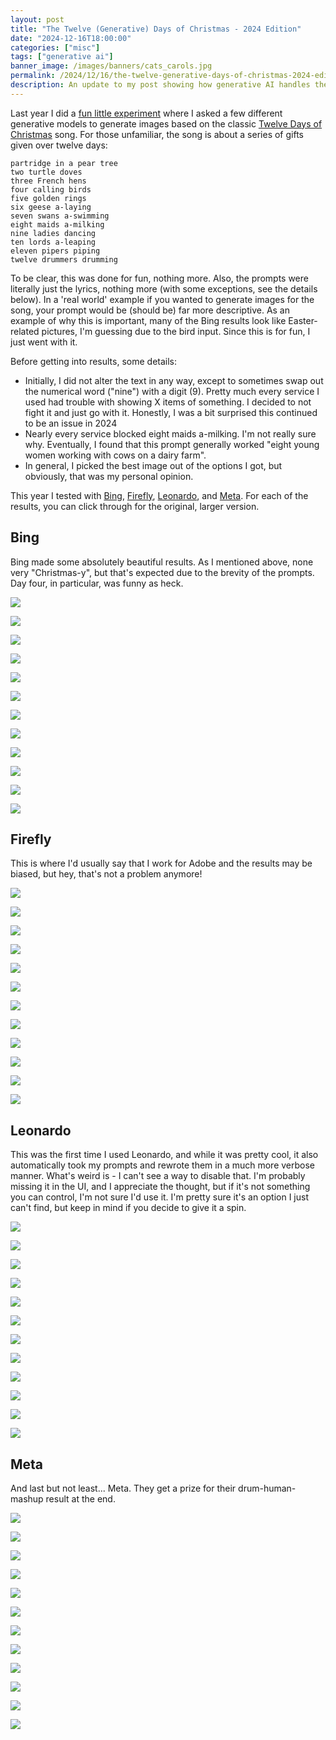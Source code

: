 ```yaml
---
layout: post
title: "The Twelve (Generative) Days of Christmas - 2024 Edition"
date: "2024-12-16T18:00:00"
categories: ["misc"]
tags: ["generative ai"]
banner_image: /images/banners/cats_carols.jpg
permalink: /2024/12/16/the-twelve-generative-days-of-christmas-2024-edition
description: An update to my post showing how generative AI handles the classic Christmas song.
---
```


Last year I did a [fun little experiment](https://www.raymondcamden.com/2023/12/08/the-twelve-generative-days-of-christmas) where I asked a few different generative models to generate 
images based on the classic [Twelve Days of Christmas](https://en.wikipedia.org/wiki/The_Twelve_Days_of_Christmas_(song)) song. For those unfamiliar, the song is about a series of gifts given over twelve days:

```
partridge in a pear tree
two turtle doves
three French hens
four calling birds
five golden rings
six geese a-laying
seven swans a-swimming
eight maids a-milking
nine ladies dancing
ten lords a-leaping
eleven pipers piping
twelve drummers drumming
```

To be clear, this was done for fun, nothing more. Also, the prompts were literally just the lyrics, nothing more (with some exceptions, see the details below). In a 'real world' example if you wanted to generate images for the song, your prompt would be (should be) far more descriptive. As an example of why this is important, many of the Bing results look like Easter-related pictures, I'm guessing due to the bird input. Since this is for fun, I just went with it. 

Before getting into results, some details:

* Initially, I did not alter the text in any way, except to sometimes swap out the numerical word ("nine") with a digit (9). Pretty much every service I used had trouble with showing X items of something. I decided to not fight it and just go with it. Honestly, I was a bit surprised this continued to be an issue in 2024
* Nearly every service blocked eight maids a-milking. I'm not really sure why. Eventually, I found that this prompt generally worked "eight young women working with cows on a dairy farm".
* In general, I picked the best image out of the options I got, but obviously, that was my personal opinion.

This year I tested with [Bing](https://www.bing.com/images/create), [Firefly](https://firefly.adobe.com), [Leonardo](https://leonardo.ai/), and [Meta](https://www.meta.ai/). For each of the results, you can click through for the original, larger version.

## Bing 

Bing made some absolutely beautiful results. As I mentioned above, none very "Christmas-y", but that's expected due to the brevity of the prompts. Day four, in particular, was funny as heck. 

<p>
<a href="https://static.raymondcamden.com/images/2024/12/12days/Bing/1.jpg"><img src="https://static.raymondcamden.com/images/2024/12/12days/Bing/1_small.jpg" loading="lazy"></a>
</p>
<p>
<a href="https://static.raymondcamden.com/images/2024/12/12days/Bing/2.jpg"><img src="https://static.raymondcamden.com/images/2024/12/12days/Bing/2_small.jpg" loading="lazy"></a>
</p>
<p>
<a href="https://static.raymondcamden.com/images/2024/12/12days/Bing/3.jpg"><img src="https://static.raymondcamden.com/images/2024/12/12days/Bing/3_small.jpg" loading="lazy"></a>
</p>
<p>
<a href="https://static.raymondcamden.com/images/2024/12/12days/Bing/4.jpg"><img src="https://static.raymondcamden.com/images/2024/12/12days/Bing/4_small.jpg" loading="lazy"></a>
</p>
<p>
<a href="https://static.raymondcamden.com/images/2024/12/12days/Bing/5.jpg"><img src="https://static.raymondcamden.com/images/2024/12/12days/Bing/5_small.jpg" loading="lazy"></a>
</p>
<p>
<a href="https://static.raymondcamden.com/images/2024/12/12days/Bing/6.jpg"><img src="https://static.raymondcamden.com/images/2024/12/12days/Bing/6_small.jpg" loading="lazy"></a>
</p>
<p>
<a href="https://static.raymondcamden.com/images/2024/12/12days/Bing/7.jpg"><img src="https://static.raymondcamden.com/images/2024/12/12days/Bing/7_small.jpg" loading="lazy"></a>
</p>
<p>
<a href="https://static.raymondcamden.com/images/2024/12/12days/Bing/8.jpg"><img src="https://static.raymondcamden.com/images/2024/12/12days/Bing/8_small.jpg" loading="lazy"></a>
</p>
<p>
<a href="https://static.raymondcamden.com/images/2024/12/12days/Bing/9.jpg"><img src="https://static.raymondcamden.com/images/2024/12/12days/Bing/9_small.jpg" loading="lazy"></a>
</p>
<p>
<a href="https://static.raymondcamden.com/images/2024/12/12days/Bing/10.jpg"><img src="https://static.raymondcamden.com/images/2024/12/12days/Bing/10_small.jpg" loading="lazy"></a>
</p>
<p>
<a href="https://static.raymondcamden.com/images/2024/12/12days/Bing/11.jpg"><img src="https://static.raymondcamden.com/images/2024/12/12days/Bing/11_small.jpg" loading="lazy"></a>
</p>
<p>
<a href="https://static.raymondcamden.com/images/2024/12/12days/Bing/12.jpg"><img src="https://static.raymondcamden.com/images/2024/12/12days/Bing/12_small.jpg" loading="lazy"></a>
</p>

## Firefly

This is where I'd usually say that I work for Adobe and the results may be biased, but hey, that's not a problem anymore!

<p>
<a href="https://static.raymondcamden.com/images/2024/12/12days/FF/1.jpg"><img src="https://static.raymondcamden.com/images/2024/12/12days/FF/1_small.jpg" loading="lazy"></a>
</p>
<p>
<a href="https://static.raymondcamden.com/images/2024/12/12days/FF/2.jpg"><img src="https://static.raymondcamden.com/images/2024/12/12days/FF/2_small.jpg" loading="lazy"></a>
</p>
<p>
<a href="https://static.raymondcamden.com/images/2024/12/12days/FF/3.jpg"><img src="https://static.raymondcamden.com/images/2024/12/12days/FF/3_small.jpg" loading="lazy"></a>
</p>
<p>
<a href="https://static.raymondcamden.com/images/2024/12/12days/FF/4.jpg"><img src="https://static.raymondcamden.com/images/2024/12/12days/FF/4_small.jpg" loading="lazy"></a>
</p>
<p>
<a href="https://static.raymondcamden.com/images/2024/12/12days/FF/5.jpg"><img src="https://static.raymondcamden.com/images/2024/12/12days/FF/5_small.jpg" loading="lazy"></a>
</p>
<p>
<a href="https://static.raymondcamden.com/images/2024/12/12days/FF/6.jpg"><img src="https://static.raymondcamden.com/images/2024/12/12days/FF/6_small.jpg" loading="lazy"></a>
</p>
<p>
<a href="https://static.raymondcamden.com/images/2024/12/12days/FF/7.jpg"><img src="https://static.raymondcamden.com/images/2024/12/12days/FF/7_small.jpg" loading="lazy"></a>
</p>
<p>
<a href="https://static.raymondcamden.com/images/2024/12/12days/FF/8.jpg"><img src="https://static.raymondcamden.com/images/2024/12/12days/FF/8_small.jpg" loading="lazy"></a>
</p>
<p>
<a href="https://static.raymondcamden.com/images/2024/12/12days/FF/9.jpg"><img src="https://static.raymondcamden.com/images/2024/12/12days/FF/9_small.jpg" loading="lazy"></a>
</p>
<p>
<a href="https://static.raymondcamden.com/images/2024/12/12days/FF/10.jpg"><img src="https://static.raymondcamden.com/images/2024/12/12days/FF/10_small.jpg" loading="lazy"></a>
</p>
<p>
<a href="https://static.raymondcamden.com/images/2024/12/12days/FF/11.jpg"><img src="https://static.raymondcamden.com/images/2024/12/12days/FF/11_small.jpg" loading="lazy"></a>
</p>
<p>
<a href="https://static.raymondcamden.com/images/2024/12/12days/FF/12.jpg"><img src="https://static.raymondcamden.com/images/2024/12/12days/FF/12_small.jpg" loading="lazy"></a>
</p>

## Leonardo

This was the first time I used Leonardo, and while it was pretty cool, it also automatically took my prompts and rewrote them in a much more verbose manner. What's weird is - I can't see a way to disable that. I'm probably missing it in the UI, and I appreciate the thought, but if it's not something you can control, I'm not sure I'd use it. I'm pretty sure it's an option I just can't find, but keep in mind if you decide to give it a spin. 

<p>
<a href="https://static.raymondcamden.com/images/2024/12/12days/Leonardo/1.jpg"><img src="https://static.raymondcamden.com/images/2024/12/12days/Leonardo/1_small.jpg" loading="lazy"></a>
</p>
<p>
<a href="https://static.raymondcamden.com/images/2024/12/12days/Leonardo/2.jpg"><img src="https://static.raymondcamden.com/images/2024/12/12days/Leonardo/2_small.jpg" loading="lazy"></a>
</p>
<p>
<a href="https://static.raymondcamden.com/images/2024/12/12days/Leonardo/3.jpg"><img src="https://static.raymondcamden.com/images/2024/12/12days/Leonardo/3_small.jpg" loading="lazy"></a>
</p>
<p>
<a href="https://static.raymondcamden.com/images/2024/12/12days/Leonardo/4.jpg"><img src="https://static.raymondcamden.com/images/2024/12/12days/Leonardo/4_small.jpg" loading="lazy"></a>
</p>
<p>
<a href="https://static.raymondcamden.com/images/2024/12/12days/Leonardo/5.jpg"><img src="https://static.raymondcamden.com/images/2024/12/12days/Leonardo/5_small.jpg" loading="lazy"></a>
</p>
<p>
<a href="https://static.raymondcamden.com/images/2024/12/12days/Leonardo/6.jpg"><img src="https://static.raymondcamden.com/images/2024/12/12days/Leonardo/6_small.jpg" loading="lazy"></a>
</p>
<p>
<a href="https://static.raymondcamden.com/images/2024/12/12days/Leonardo/7.jpg"><img src="https://static.raymondcamden.com/images/2024/12/12days/Leonardo/7_small.jpg" loading="lazy"></a>
</p>
<p>
<a href="https://static.raymondcamden.com/images/2024/12/12days/Leonardo/8.jpg"><img src="https://static.raymondcamden.com/images/2024/12/12days/Leonardo/8_small.jpg" loading="lazy"></a>
</p>
<p>
<a href="https://static.raymondcamden.com/images/2024/12/12days/Leonardo/9.jpg"><img src="https://static.raymondcamden.com/images/2024/12/12days/Leonardo/9_small.jpg" loading="lazy"></a>
</p>
<p>
<a href="https://static.raymondcamden.com/images/2024/12/12days/Leonardo/10.jpg"><img src="https://static.raymondcamden.com/images/2024/12/12days/Leonardo/10_small.jpg" loading="lazy"></a>
</p>
<p>
<a href="https://static.raymondcamden.com/images/2024/12/12days/Leonardo/11.jpg"><img src="https://static.raymondcamden.com/images/2024/12/12days/Leonardo/11_small.jpg" loading="lazy"></a>
</p>
<p>
<a href="https://static.raymondcamden.com/images/2024/12/12days/Leonardo/12.jpg"><img src="https://static.raymondcamden.com/images/2024/12/12days/Leonardo/12_small.jpg" loading="lazy"></a>
</p>

## Meta

And last but not least... Meta. They get a prize for their drum-human-mashup result at the end.


<p>
<a href="https://static.raymondcamden.com/images/2024/12/12days/Meta/1.jpg"><img src="https://static.raymondcamden.com/images/2024/12/12days/Meta/1_small.jpg" loading="lazy"></a>
</p>
<p>
<a href="https://static.raymondcamden.com/images/2024/12/12days/Meta/2.jpg"><img src="https://static.raymondcamden.com/images/2024/12/12days/Meta/2_small.jpg" loading="lazy"></a>
</p>
<p>
<a href="https://static.raymondcamden.com/images/2024/12/12days/Meta/3.jpg"><img src="https://static.raymondcamden.com/images/2024/12/12days/Meta/3_small.jpg" loading="lazy"></a>
</p>
<p>
<a href="https://static.raymondcamden.com/images/2024/12/12days/Meta/4.jpg"><img src="https://static.raymondcamden.com/images/2024/12/12days/Meta/4_small.jpg" loading="lazy"></a>
</p>
<p>
<a href="https://static.raymondcamden.com/images/2024/12/12days/Meta/5.jpg"><img src="https://static.raymondcamden.com/images/2024/12/12days/Meta/5_small.jpg" loading="lazy"></a>
</p>
<p>
<a href="https://static.raymondcamden.com/images/2024/12/12days/Meta/6.jpg"><img src="https://static.raymondcamden.com/images/2024/12/12days/Meta/6_small.jpg" loading="lazy"></a>
</p>
<p>
<a href="https://static.raymondcamden.com/images/2024/12/12days/Meta/7.jpg"><img src="https://static.raymondcamden.com/images/2024/12/12days/Meta/7_small.jpg" loading="lazy"></a>
</p>
<p>
<a href="https://static.raymondcamden.com/images/2024/12/12days/Meta/8.jpg"><img src="https://static.raymondcamden.com/images/2024/12/12days/Meta/8_small.jpg" loading="lazy"></a>
</p>
<p>
<a href="https://static.raymondcamden.com/images/2024/12/12days/Meta/9.jpg"><img src="https://static.raymondcamden.com/images/2024/12/12days/Meta/9_small.jpg" loading="lazy"></a>
</p>
<p>
<a href="https://static.raymondcamden.com/images/2024/12/12days/Meta/10.jpg"><img src="https://static.raymondcamden.com/images/2024/12/12days/Meta/10_small.jpg" loading="lazy"></a>
</p>
<p>
<a href="https://static.raymondcamden.com/images/2024/12/12days/Meta/11.jpg"><img src="https://static.raymondcamden.com/images/2024/12/12days/Meta/11_small.jpg" loading="lazy"></a>
</p>
<p>
<a href="https://static.raymondcamden.com/images/2024/12/12days/Meta/12.jpg"><img src="https://static.raymondcamden.com/images/2024/12/12days/Meta/12_small.jpg" loading="lazy"></a>
</p>

